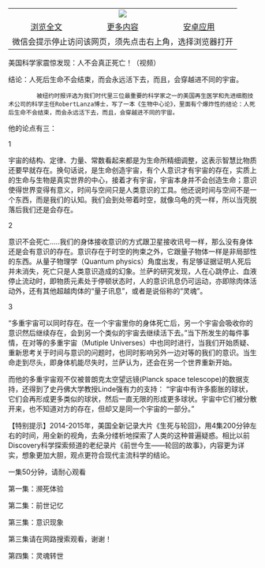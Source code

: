 

<table>
  <tr>
    <td align="center" colspan="3">
      <a href="https://github.com/ogate/ogate/blob/master/README.md"><img src="https://cloud.githubusercontent.com/assets/11880933/13434984/f430fae2-e012-11e5-814f-c2df1e82b247.jpg"/></a>
    </td>
  </tr>
  <tr>
    <td align="center">
      <a href="https://s3.ap-south-1.amazonaws.com/ogatem/oGate.htm?c816355&from=oNote">浏览全文</a>
    </td>
    <td align="center">
      <a href="https://s3.ap-south-1.amazonaws.com/ogatem/oGate.htm?from=oNote">更多内容</a>
    </td>
    <td align="center">
      <a href="https://raw.githubusercontent.com/ogate/up/master/ogate.apk">安卓应用</a>
    </td>
  </tr>
  <tr>
    <td align="center" colspan="3">
      微信会提示停止访问该网页，须先点击右上角，选择浏览器打开
    </td>
  </tr>
</table>    


美国科学家震惊发现：人不会真正死亡！（视频）


结论：人死后生命不会结束，而会永远活下去，而且，会穿越进不同的宇宙。
    
            
            被纽约时报评选为我们时代里三位最重要的科学家之一的美国再生医学和先进细胞技术公司的科学主任RobertLanza博士，写了一本《生物中心论》，里面有个爆炸性的结论：人死后生命不会结束，而会永远活下去，而且，会穿越进不同的宇宙。




            

            
他的论点有三：


















1











宇宙的结构、定律、力量、常数看起来都是为生命所精细调整，这表示智慧比物质还要早就存在。换句话说，是生命创造宇宙，有个人意识才有宇宙的存在，实质上的生命与生物是真实世界的中心，接着才有宇宙，宇宙本身并不会创造生命；意识使得世界变得有意义，时间与空间只是人类意识的工具。他还说时间与空间不是一个东西，而是我们的认知。我们会到处带着时空，就像乌龟的壳一样，所以当壳脱落后我们还是会存在。































2











意识不会死亡&#8230;..我们的身体接收意识的方式跟卫星接收讯号一样，那么没有身体还是会有意识的存在。意识存在于时空的拘束之外，它跟量子物体一样是非局部性的东西。从量子物理学（Quantum physics）角度出发，有足够证据证明人死后并未消失，死亡只是人类意识造成的幻象。兰萨的研究发现，人在心跳停止、血液停止流动时，即物质元素处于停顿状态时，人的意识讯息仍可运动，亦即除肉体活动外，还有其他超越肉体的“量子讯息”，或者是说俗称的“灵魂”。

































3











“多重宇宙可以同时存在。在一个宇宙里你的身体死亡后，另一个宇宙会吸收你的意识然后继续存在，会到另一个类似的宇宙去继续活下去。”当下所发生的每件事情，在对等的多重宇宙（Mutiple Universes）中也同时进行，当我们开始质疑、重新思考关于时间与意识的问题时，也同时影响另外一边对等的我们的意识。当生命走到尽头，即身体机能尽失时，兰萨认为，还会在另一个世界重新开始。
















而他的多重宇宙观不仅被普朗克太空望远镜(Planck space telescope)的数据支持，还得到了史丹佛大学教授Linde强有力的支持： “宇宙中有许多膨胀的球状，它们会再形成更多类似的球状，然后一直无限的形成更多球状。宇宙中它们被分散开来，也不知道对方的存在，但却又是同一个宇宙的一部分。”





【特别提示】2014-2015年，美国全新记录大片《生死与轮回》，用4集200分钟左右的时间，用全新的视角，去条分缕析地探索了人类的这种普遍疑惑。相比以前Discovery科学探索频道的老纪录片《前世今生——轮回的故事》，内容更为详实，想象更加大胆，观点更符合现代主流科学的结论。


一集50分钟，请耐心观看


第一集：濒死体验







第二集：前世记忆







第三集：意识现象




            

            
第三集请在网路搜索观看，谢谢！


第四集：灵魂转世







&nbsp;


&nbsp;


&nbsp;


&nbsp;



